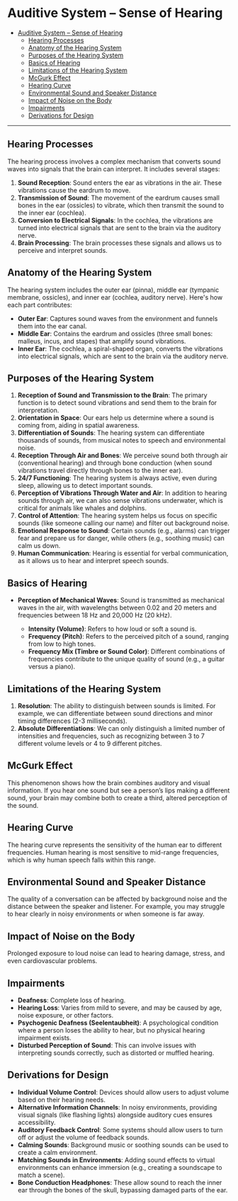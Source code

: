 # Auditive System – Sense of Hearing

- [Auditive System – Sense of Hearing](#auditive-system--sense-of-hearing)
  - [Hearing Processes](#hearing-processes)
  - [Anatomy of the Hearing System](#anatomy-of-the-hearing-system)
  - [Purposes of the Hearing System](#purposes-of-the-hearing-system)
  - [Basics of Hearing](#basics-of-hearing)
  - [Limitations of the Hearing System](#limitations-of-the-hearing-system)
  - [McGurk Effect](#mcgurk-effect)
  - [Hearing Curve](#hearing-curve)
  - [Environmental Sound and Speaker Distance](#environmental-sound-and-speaker-distance)
  - [Impact of Noise on the Body](#impact-of-noise-on-the-body)
  - [Impairments](#impairments)
  - [Derivations for Design](#derivations-for-design)

---

## Hearing Processes

The hearing process involves a complex mechanism that converts sound waves into signals that the brain can interpret. It includes several stages:

1. **Sound Reception**: Sound enters the ear as vibrations in the air. These vibrations cause the eardrum to move.
2. **Transmission of Sound**: The movement of the eardrum causes small bones in the ear (ossicles) to vibrate, which then transmit the sound to the inner ear (cochlea).
3. **Conversion to Electrical Signals**: In the cochlea, the vibrations are turned into electrical signals that are sent to the brain via the auditory nerve.
4. **Brain Processing**: The brain processes these signals and allows us to perceive and interpret sounds.

## Anatomy of the Hearing System

The hearing system includes the outer ear (pinna), middle ear (tympanic membrane, ossicles), and inner ear (cochlea, auditory nerve). Here's how each part contributes:

- **Outer Ear**: Captures sound waves from the environment and funnels them into the ear canal.
- **Middle Ear**: Contains the eardrum and ossicles (three small bones: malleus, incus, and stapes) that amplify sound vibrations.
- **Inner Ear**: The cochlea, a spiral-shaped organ, converts the vibrations into electrical signals, which are sent to the brain via the auditory nerve.

## Purposes of the Hearing System

1. **Reception of Sound and Transmission to the Brain**: The primary function is to detect sound vibrations and send them to the brain for interpretation.
2. **Orientation in Space**: Our ears help us determine where a sound is coming from, aiding in spatial awareness.
3. **Differentiation of Sounds**: The hearing system can differentiate thousands of sounds, from musical notes to speech and environmental noise.
4. **Reception Through Air and Bones**: We perceive sound both through air (conventional hearing) and through bone conduction (when sound vibrations travel directly through bones to the inner ear).
5. **24/7 Functioning**: The hearing system is always active, even during sleep, allowing us to detect important sounds.
6. **Perception of Vibrations Through Water and Air**: In addition to hearing sounds through air, we can also sense vibrations underwater, which is critical for animals like whales and dolphins.
7. **Control of Attention**: The hearing system helps us focus on specific sounds (like someone calling our name) and filter out background noise.
8. **Emotional Response to Sound**: Certain sounds (e.g., alarms) can trigger fear and prepare us for danger, while others (e.g., soothing music) can calm us down.
9. **Human Communication**: Hearing is essential for verbal communication, as it allows us to hear and interpret speech sounds.

## Basics of Hearing

- **Perception of Mechanical Waves**: Sound is transmitted as mechanical waves in the air, with wavelengths between 0.02 and 20 meters and frequencies between 18 Hz and 20,000 Hz (20 kHz).
  
  - **Intensity (Volume)**: Refers to how loud or soft a sound is.
  - **Frequency (Pitch)**: Refers to the perceived pitch of a sound, ranging from low to high tones.
  - **Frequency Mix (Timbre or Sound Color)**: Different combinations of frequencies contribute to the unique quality of sound (e.g., a guitar versus a piano).

## Limitations of the Hearing System

1. **Resolution**: The ability to distinguish between sounds is limited. For example, we can differentiate between sound directions and minor timing differences (2-3 milliseconds).
2. **Absolute Differentiations**: We can only distinguish a limited number of intensities and frequencies, such as recognizing between 3 to 7 different volume levels or 4 to 9 different pitches.

## McGurk Effect

This phenomenon shows how the brain combines auditory and visual information. If you hear one sound but see a person’s lips making a different sound, your brain may combine both to create a third, altered perception of the sound.

## Hearing Curve

The hearing curve represents the sensitivity of the human ear to different frequencies. Human hearing is most sensitive to mid-range frequencies, which is why human speech falls within this range.

## Environmental Sound and Speaker Distance

The quality of a conversation can be affected by background noise and the distance between the speaker and listener. For example, you may struggle to hear clearly in noisy environments or when someone is far away.

## Impact of Noise on the Body

Prolonged exposure to loud noise can lead to hearing damage, stress, and even cardiovascular problems.

## Impairments

- **Deafness**: Complete loss of hearing.
- **Hearing Loss**: Varies from mild to severe, and may be caused by age, noise exposure, or other factors.
- **Psychogenic Deafness (Seelentaubheit)**: A psychological condition where a person loses the ability to hear, but no physical hearing impairment exists.
- **Disturbed Perception of Sound**: This can involve issues with interpreting sounds correctly, such as distorted or muffled hearing.

## Derivations for Design

- **Individual Volume Control**: Devices should allow users to adjust volume based on their hearing needs.
- **Alternative Information Channels**: In noisy environments, providing visual signals (like flashing lights) alongside auditory cues ensures accessibility.
- **Auditory Feedback Control**: Some systems should allow users to turn off or adjust the volume of feedback sounds.
- **Calming Sounds**: Background music or soothing sounds can be used to create a calm environment.
- **Matching Sounds in Environments**: Adding sound effects to virtual environments can enhance immersion (e.g., creating a soundscape to match a scene).
- **Bone Conduction Headphones**: These allow sound to reach the inner ear through the bones of the skull, bypassing damaged parts of the ear.